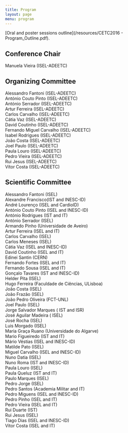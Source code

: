 ```yaml
---
title: Program
layout: page
menu: program
---
```


[Oral and poster sessions outline](/resources/CETC2016 - Program_Outline.pdf).

## Conference Chair 

Manuela Vieira (ISEL-ADEETC) 

## <a name="program-organizing-committee">Organizing Committee</a>

Alessandro Fantoni (ISEL-ADEETC)  
António Couto Pinto (ISEL-ADEETC)  
António Serrador (ISEL-ADEETC)  
Artur Ferreira (ISEL-ADEETC)  
Carlos Carvalho (ISEL-ADEETC)  
Cátia Vaz (ISEL-ADEETC)  
David Coutinho (ISEL-ADEETC)  
Fernando Miguel Carvalho (ISEL-ADEETC)  
Isabel Rodrigues (ISEL-ADEETC)  
João Costa (ISEL-ADEETC)  
Joel Paulo (ISEL-ADEETC)  
Paula Louro (ISEL-ADEETC)  
Pedro Vieira (ISEL-ADEETC)  
Rui Jesus (ISEL-ADEETC)  
Vítor Costa (ISEL-ADEETC)

## <a name="program-scientific-committee">Scientific Committee</a>

Alessandro Fantoni (ISEL)  
Alexandre Francisco(IST and INESC-ID)  
André Lourenço (ISEL and CardioID)  
António Couto Pinto (ISEL and INESC-ID)  
António Rodrigues (IST and IT)  
António Serrador (ISEL)  
Armando Pinho (Universidade de Aveiro)  
Artur Ferreira (ISEL and IT)  
Carlos Carvalho (ISEL)  
Carlos Meneses (ISEL)  
Cátia Vaz (ISEL and INESC-ID)  
David Coutinho (ISEL and IT)  
Edinei Santin (CERN)  
Fernando Fortes (ISEL and IT)  
Fernando Sousa (ISEL and IT)  
Gonçalo Tavares (IST and INESC-ID)  
Helder Pita (ISEL)  
Hugo Ferreira (Faculdade de Ciências, ULisboa)  
João Costa (ISEL)  
João Frazão (ISEL)  
João Pedro Oliveira (FCT-UNL)  
Joel Paulo (ISEL)  
Jorge Salvador Marques ( IST and ISR)  
José Aguilar Madeira ( ISEL)  
José Rocha (ISEL)  
Luis Morgado (ISEL)  
Maria Graça Ruano (Universidade do Algarve)  
Mario Figueiredo (IST and IT)  
Mário Véstias (ISEL and INESC-ID)  
Matilde Pato (ISEL)  
Miguel Carvalho (ISEL and INESC-ID)  
Nuno Datia (ISEL)  
Nuno Roma (IST and INESC-ID)  
Paula Louro (ISEL)  
Paula Queluz (IST and IT)  
Paulo Marques (ISEL)  
Pedro Jorge (ISEL)  
Pedro Santos (Academia Militar and IT)  
Pedro Miguens (ISEL and INESC-ID)  
Pedro Pinho (ISEL and IT)  
Pedro Vieira (ISEL and IT)  
Rui Duarte (IST)  
Rui Jesus (ISEL)  
Tiago Dias (ISEL and INESC-ID)  
Vitor Costa (ISEL and IT)  

